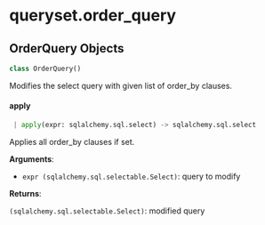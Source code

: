 <a name="queryset.order_query"></a>
# queryset.order\_query

<a name="queryset.order_query.OrderQuery"></a>
## OrderQuery Objects

```python
class OrderQuery()
```

Modifies the select query with given list of order_by clauses.

<a name="queryset.order_query.OrderQuery.apply"></a>
#### apply

```python
 | apply(expr: sqlalchemy.sql.select) -> sqlalchemy.sql.select
```

Applies all order_by clauses if set.

**Arguments**:

- `expr (sqlalchemy.sql.selectable.Select)`: query to modify

**Returns**:

`(sqlalchemy.sql.selectable.Select)`: modified query

